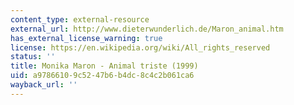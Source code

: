 ```yaml
---
content_type: external-resource
external_url: http://www.dieterwunderlich.de/Maron_animal.htm
has_external_license_warning: true
license: https://en.wikipedia.org/wiki/All_rights_reserved
status: ''
title: Monika Maron - Animal triste (1999)
uid: a9786610-9c52-47b6-b4dc-8c4c2b061ca6
wayback_url: ''
---
```

